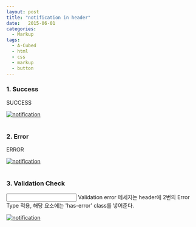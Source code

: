 ```yaml
---
layout: post
title: "notification in header"
date:   2015-06-01
categories:
  - Markup
tags:
  - A-Cubed
  - html
  - css
  - markup
  - button
---
```


### 1. Success
<div class="a3-header-notification header-notification-success">SUCCESS</div>

<a href="{{ site.url }}/images/works/20151125/image-1.jpg"><img src="{{ site.url }}/images/works/20151125/image-1.jpg" alt="notification"></a>
<br>
<br>

### 2. Error
<div class="a3-header-notification header-notification-error">ERROR</div>

<a href="{{ site.url }}/images/works/20151125/image-2.jpg"><img src="{{ site.url }}/images/works/20151125/image-2.jpg" alt="notification"></a>
<br>
<br>

### 3. Validation Check
<input type="text" class="a3-form-textbox has-error form-control">
Validation error 메세지는 header에 2번의 Error Type 적용, 해당 요소에는 'has-error' class를 넣어준다.

<a href="{{ site.url }}/images/works/20151125/image-3.jpg"><img src="{{ site.url }}/images/works/20151125/image-3.jpg" alt="notification"></a>
<br>
<br>